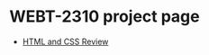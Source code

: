 # WEBT-2310 project page
<ul>
  <li><a href="HTML_AND_CSS_REVIEW/index.html" target="_blank"> HTML and CSS Review</a></li>
</ul>



